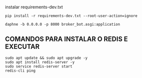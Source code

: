 instalar requirements-dev.txt
```
pip install -r requirements-dev.txt --root-user-action=ignore
```


```
daphne -b 0.0.0.0 -p 8000 broker_bot.asgi:application
```


## COMANDOS PARA INSTALAR O REDIS E EXECUTAR
```
sudo apt update && sudo apt upgrade -y
sudo apt install redis-server -y
sudo service redis-server start
redis-cli ping
```